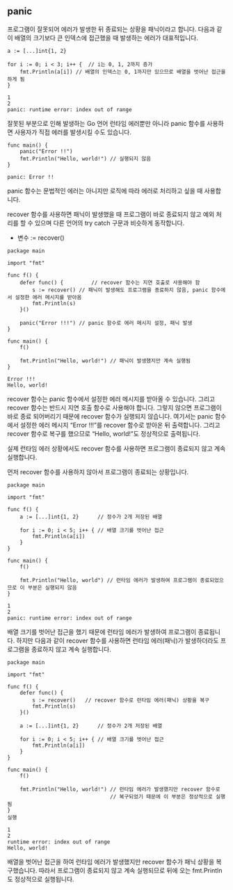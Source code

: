 ## panic

프로그램이 잘못되어 에러가 발생한 뒤 종료되는 상황을 패닉이라고 합니다. 다음과 같이 배열의 크기보다 큰 인덱스에 접근했을 때 발생하는 에러가 대표적입니다.

```
a := [...]int{1, 2}

for i := 0; i < 3; i++ {  // i는 0, 1, 2까지 증가
	fmt.Println(a[i]) // 배열의 인덱스는 0, 1까지만 있으므로 배열을 벗어난 접근을 하게 됨
}
```
```
1
2
panic: runtime error: index out of range
```
잘못된 부분으로 인해 발생하는 Go 언어 런타임 에러뿐만 아니라 panic 함수를 사용하면 사용자가 직접 에러를 발생시킬 수도 있습니다.
```
func main() {
	panic("Error !!")
	fmt.Println("Hello, world!") // 실행되지 않음
}
```
```
panic: Error !!
```
panic 함수는 문법적인 에러는 아니지만 로직에 따라 에러로 처리하고 싶을 때 사용합니다.

recover 함수를 사용하면 패닉이 발생했을 때 프로그램이 바로 종료되지 않고 예외 처리를 할 수 있으며 다른 언어의 try catch 구문과 비슷하게 동작합니다.

- 변수 := recover()

```
package main

import "fmt"

func f() {
	defer func() {         // recover 함수는 지연 호출로 사용해야 함
		s := recover() // 패닉이 발생해도 프로그램을 종료하지 않음, panic 함수에서 설정한 에러 메시지를 받아옴
		fmt.Println(s)
	}()

	panic("Error !!!") // panic 함수로 에러 메시지 설정, 패닉 발생
}

func main() {
	f()

	fmt.Println("Hello, world!") // 패닉이 발생했지만 계속 실행됨
}
```
```
Error !!!
Hello, world!
```

recover 함수는 panic 함수에서 설정한 에러 메시지를 받아올 수 있습니다. 그리고 recover 함수는 반드시 지연 호출 함수로 사용해야 합니다. 그렇지 않으면 프로그램이 바로 종료 되어버리기 때문에 recover 함수가 실행되지 않습니다. 여기서는 panic 함수에서 설정한 에러 메시지 “Error !!!”를 recover 함수로 받아온 뒤 출력합니다. 그리고 recover 함수로 복구를 했으므로 “Hello, world!”도 정상적으로 출력됩니다.

실제 런타임 에러 상황에서도 recover 함수를 사용하면 프로그램이 종료되지 않고 계속 실행합니다.

먼저 recover 함수를 사용하지 않아서 프로그램이 종료되는 상황입니다.

```
package main

import "fmt"

func f() {
	a := [...]int{1, 2}      // 정수가 2개 저장된 배열

	for i := 0; i < 5; i++ { // 배열 크기를 벗어난 접근
		fmt.Println(a[i])
	}
}

func main() {
	f()

	fmt.Println("Hello, world") // 런타임 에러가 발생하여 프로그램이 종료되었으므로 이 부분은 실행되지 않음
}
```
```
1
2
panic: runtime error: index out of range
```
배열 크기를 벗어난 접근을 했기 때문에 런타임 에러가 발생하여 프로그램이 종료됩니다. 하지만 다음과 같이 recover 함수를 사용하면 런타임 에러(패닉)가 발생하더라도 프로그램을 종료하지 않고 계속 실행합니다.
```
package main

import "fmt"

func f() {
	defer func() {
		s := recover()   // recover 함수로 런타임 에러(패닉) 상황을 복구
		fmt.Println(s)
	}()

	a := [...]int{1, 2}      // 정수가 2개 저장된 배열

	for i := 0; i < 5; i++ { // 배열 크기를 벗어난 접근
		fmt.Println(a[i])
	}
}

func main() {
	f()

	fmt.Println("Hello, world!") // 런타임 에러가 발생했지만 recover 함수로 
	                             // 복구되었기 때문에 이 부분은 정상적으로 실행됨
}
실행
```
```
1
2
runtime error: index out of range
Hello, world!
```
배열을 벗어난 접근을 하여 런타임 에러가 발생했지만 recover 함수가 패닉 상황을 복구했습니다. 따라서 프로그램이 종료되지 않고 계속 실행되므로 뒤에 오는 fmt.Println도 정상적으로 실행됩니다.
